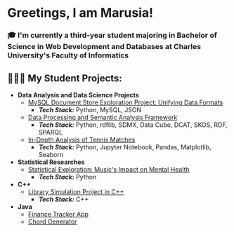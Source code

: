 <h1>Greetings, I am Marusia!</h1>
<h3> 🎓 I'm currently a third-year student majoring in Bachelor of Science in Web Development and Databases at Charles University's Faculty of Informatics </h3>
<h2>👩🏽‍💻 My Student Projects:</h2>

- <b>Data Analysis and Data Science Projects</b>
  - [MySQL Document Store Exploration Project: Unifying Data Formats](https://github.com/Marusia1812/modern_db_systems)
    - **_Tech Stack:_** Python, MySQL, JSON
  - [Data Processing and Semantic Analysis Framework](https://github.com/Marusia1812/intro_to_data_engeneering)
    - **_Tech Stack:_** Python, rdflib, SDMX, Data Cube, DCAT, SKOS, RDF, SPARQL
  - [In-Depth Analysis of Tennis Matches](https://github.com/Marusia1812/dataScience)
    - **_Tech Stack:_** Python, Jupyter Notebook, Pandas, Matplotlib, Seaborn
- <b>Statistical Researches</b>
  - [Statistical Exploration: Music's Impact on Mental Health](https://www.kaggle.com/code/mariachinkova/past1/notebook)
    - **_Tech Stack:_** Python
- <b>C++</b>
  - [Library Simulation Project in C++](https://github.com/Marusia1812/cpp)
    - **_Tech Stack:_** C++
- <b>Java</b>
  - [Finance Tracker App](https://github.com/Marusia1812/java/tree/main/finance_tracker_app)
  - [Chord Generator](https://github.com/Marusia1812/java/tree/main/chord_generator)


